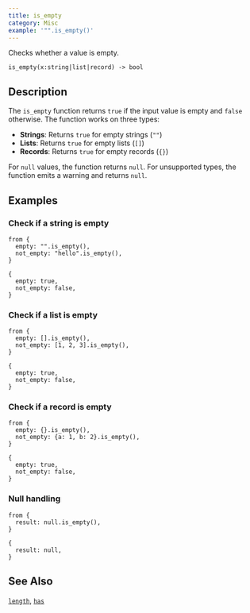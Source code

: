 ```yaml
---
title: is_empty
category: Misc
example: '"".is_empty()'
---
```


Checks whether a value is empty.

```tql
is_empty(x:string|list|record) -> bool
```

## Description

The `is_empty` function returns `true` if the input value is empty and `false`
otherwise. The function works on three types:

- **Strings**: Returns `true` for empty strings (`""`)
- **Lists**: Returns `true` for empty lists (`[]`)
- **Records**: Returns `true` for empty records (`{}`)

For `null` values, the function returns `null`. For unsupported types, the
function emits a warning and returns `null`.

## Examples

### Check if a string is empty

```tql
from {
  empty: "".is_empty(),
  not_empty: "hello".is_empty(),
}
```

```tql
{
  empty: true,
  not_empty: false,
}
```

### Check if a list is empty

```tql
from {
  empty: [].is_empty(),
  not_empty: [1, 2, 3].is_empty(),
}
```

```tql
{
  empty: true,
  not_empty: false,
}
```

### Check if a record is empty

```tql
from {
  empty: {}.is_empty(),
  not_empty: {a: 1, b: 2}.is_empty(),
}
```

```tql
{
  empty: true,
  not_empty: false,
}
```

### Null handling

```tql
from {
  result: null.is_empty(),
}
```

```tql
{
  result: null,
}
```

## See Also

[`length`](/reference/functions/length),
[`has`](/reference/functions/has)
